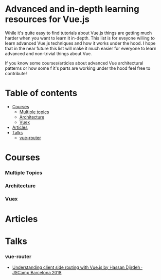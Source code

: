 # Advanced and in-depth learning resources for Vue.js
While it's quite easy to find tutorials about Vue.js things are getting much harder when you want to learn it in-depth. This list is for eveyone willing to learn advanced Vue.js techniques and how it works under the hood. I hope that in the near future this list will make it much easier for everyone to learn advanced and non-trivial things about Vue.

If you know some courses/articles about advanced Vue architectural patterns or how some f it's parts are working under the hood feel free to contribute!

# Table of contents

- <a href="#courses">Courses</a>
  - <a href="#multiple-topics">Multiple topics</a>
  - <a href="#architecture">Architecture</a>
  - <a href="#vuex">Vuex</a>
- <a href="#articles">Articles</a>
- <a href="#talks">Talks</a>
  - <a href="#vue-router">vue-router</a>


# Courses

### Multiple Topics

### Architecture

###  Vuex

# Articles

# Talks

### vue-router
  - [Understanding client side routing with Vue.js by Hassan Djirdeh · JSCamp Barcelona 2018](https://www.youtube.com/watch?v=YFnimUl8Qjo) 
